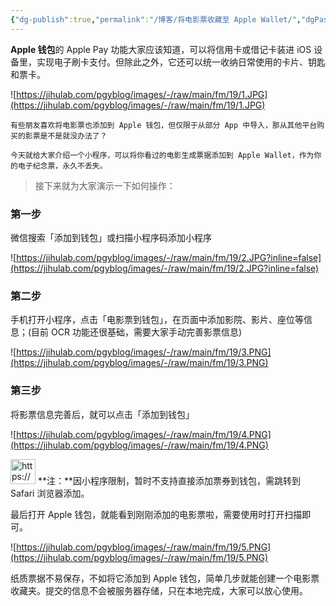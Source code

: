 ```yaml
---
{"dg-publish":true,"permalink":"/博客/将电影票收藏至 Apple Wallet/","dgPassFrontmatter":true,"noteIcon":"","created":"2023-12-14T14:44:20.000+08:00","updated":"2023-12-14T22:50:40.081+08:00"}
---
```



**Apple 钱包**的 Apple Pay 功能大家应该知道，可以将信用卡或借记卡装进 iOS 设备里，实现电子刷卡支付。但除此之外，它还可以统一收纳日常使用的卡片、钥匙和票卡。

![https://jihulab.com/pgyblog/images/-/raw/main/fm/19/1.JPG](https://jihulab.com/pgyblog/images/-/raw/main/fm/19/1.JPG)

    有些朋友喜欢将电影票也添加到 Apple 钱包，但仅限于从部分 App 中导入，那从其他平台购买的影票是不是就没办法了？

    今天就给大家介绍一个小程序，可以将你看过的电影生成票据添加到 Apple Wallet，作为你的电子纪念票，永久不丢失。

> 接下来就为大家演示一下如何操作：
> 

### **第一步**

微信搜索「添加到钱包」或扫描小程序码添加小程序

![https://jihulab.com/pgyblog/images/-/raw/main/fm/19/2.JPG?inline=false](https://jihulab.com/pgyblog/images/-/raw/main/fm/19/2.JPG?inline=false)

### **第二步**

 手机打开小程序，点击「电影票到钱包」，在页面中添加影院、影片、座位等信息；(目前 OCR 功能还很基础，需要大家手动完善影票信息)

![https://jihulab.com/pgyblog/images/-/raw/main/fm/19/3.PNG](https://jihulab.com/pgyblog/images/-/raw/main/fm/19/3.PNG)

### **第三步**

将影票信息完善后，就可以点击「添加到钱包」

![https://jihulab.com/pgyblog/images/-/raw/main/fm/19/4.PNG](https://jihulab.com/pgyblog/images/-/raw/main/fm/19/4.PNG)

<aside>
<img src="https://www.notion.so/icons/child_orange.svg" alt="https://www.notion.so/icons/child_orange.svg" width="40px" /> **注：**因小程序限制，暂时不支持直接添加票券到钱包，需跳转到 Safari 浏览器添加。

</aside>

最后打开 Apple 钱包，就能看到刚刚添加的电影票啦，需要使用时打开扫描即可。

![https://jihulab.com/pgyblog/images/-/raw/main/fm/19/5.PNG](https://jihulab.com/pgyblog/images/-/raw/main/fm/19/5.PNG)

纸质票据不易保存，不如将它添加到 Apple 钱包，简单几步就能创建一个电影票收藏夹。提交的信息不会被服务器存储，只在本地完成，大家可以放心使用。